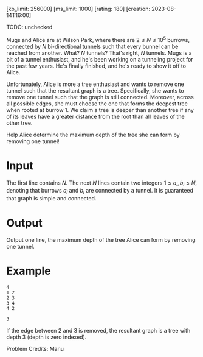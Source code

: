 [kb_limit: 256000]
[ms_limit: 1000]
[rating: 180]
[creation: 2023-08-14T16:00]

TODO: unchecked

Mugs and Alice are at Wilson Park, where there are $2 \le N \le 10^5$ burrows, connected by $N$ bi-directional tunnels such that every bunnel can be reached from another. What? $N$ tunnels? That's right, $N$ tunnels. Mugs is a bit of a tunnel enthusiast, and he's been working on a tunneling project for the past few years. He's finally finished, and he's ready to show it off to Alice. 

Unfortunately, Alice is more a tree enthusiast and wants to remove one tunnel such that the resultant graph is a tree. Specifically, she wants to remove one tunnel such that the graph is still connected. Moreover, across all possible edges, she must choose the one that forms the deepest tree when rooted at burrow $1$. We claim a tree is deeper than another tree if any of its leaves have a greater distance from the root than all leaves of the other tree. 

Help Alice determine the maximum depth of the tree she can form by removing one tunnel!

# Input

The first line contains $N$. The next $N$ lines contain two integers $1 \le a_i, b_i \le N$, denoting that burrows $a_i$ and $b_i$ are connected by a tunnel. It is guaranteed that graph is simple and connected.

# Output

Output one line, the maximum depth of the tree Alice can form by removing one tunnel.

# Example

```in
4
1 2 
2 3
3 4
4 2
```
```out
3
```

If the edge between $2$ and $3$ is removed, the resultant graph is a tree with depth $3$ (depth is zero indexed).

Problem Credits: Manu